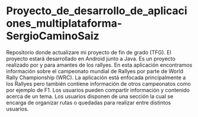 # Proyecto_de_desarrollo_de_aplicaciones_multiplataforma-SergioCaminoSaiz
Repositorio donde actualizare mi proyecto de fin de grado (TFG). 
El proyecto estará desarrollado en Android junto a Java.
Es un proyecto realizado por y para amantes de los rallyes. En esta aplicación encontramos información sobre el campeonato mundial de Rallyes por parte de World Rally Championship (WRC). La aplicación está enfocada principalmente a los Rallyes pero también contiene información de otros campeonatos como por ejemplo de F1. Los usuarios pueden compartir información y contenido acerca de un tema. Los usuarios disponen de una sección la cual se encarga de organizar rutas o quedadas para realizar entre distintos usuarios.
